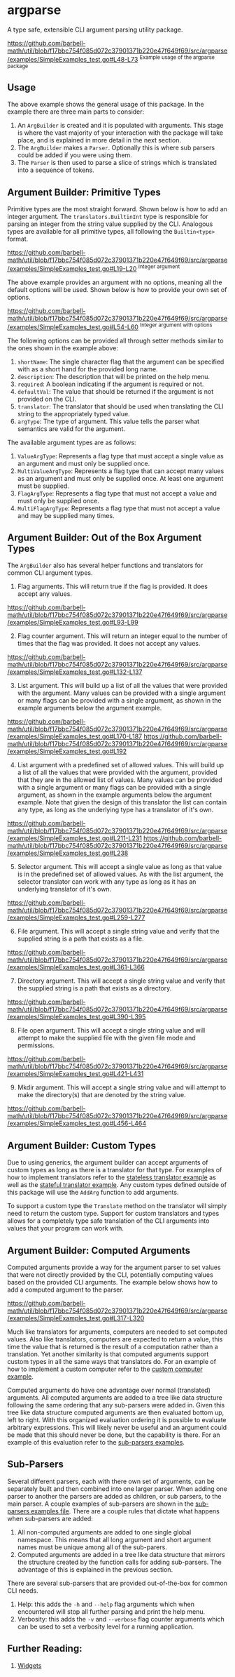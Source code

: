 # argparse

A type safe, extensible CLI argument parsing utility package.

https://github.com/barbell-math/util/blob/f17bbc754f085d072c37901371b220e47f649f69/src/argparse/examples/SimpleExamples_test.go#L48-L73
<sup>Example usage of the argparse package</sup>

## Usage

The above example shows the general usage of this package. In the example there
are three main parts to consider:

1. An `ArgBuilder` is created and it is populated with arguments. This stage is
where the vast majority of your interaction with the package will take place,
and is explained in more detail in the next section.
1. The `ArgBuilder` makes a `Parser`. Optionally this is where sub parsers could
be added if you were using them.
1. The `Parser` is then used to parse a slice of strings which is translated
into a sequence of tokens.

## Argument Builder: Primitive Types

Primitive types are the most straight forward. Shown below is how to add an
integer argument. The `translators.BuiltinInt` type is responsible for parsing
an integer from the string value supplied by the CLI. Analogous types are
available for all primitive types, all following the `Builtin<type>` format.

https://github.com/barbell-math/util/blob/f17bbc754f085d072c37901371b220e47f649f69/src/argparse/examples/SimpleExamples_test.go#L19-L20
<sup>Integer argument</sup>

The above example provides an argument with no options, meaning all the default
options will be used. Shown below is how to provide your own set of options.

https://github.com/barbell-math/util/blob/f17bbc754f085d072c37901371b220e47f649f69/src/argparse/examples/SimpleExamples_test.go#L54-L60
<sup>Integer argument with options</sup>

The following options can be provided all through setter methods similar to the
ones shown in the example above:

1. `shortName`: The single character flag that the argument can be specified
with as a short hand for the provided long name.
1. `description`: The description that will be printed on the help menu.
1. `required`: A boolean indicating if the argument is required or not.
1. `defaultVal`: The value that should be returned if the argument is not
provided on the CLI.
1. `translator`: The translator that should be used when translating the CLI
string to the appropriately typed value.
1. `argType`: The type of argument. This value tells the parser what semantics
are valid for the argument.

The available argument types are as follows:

1. `ValueArgType`: Represents a flag type that must accept a single value as an
argument and must only be supplied once.
1. `MultiValueArgType`: Represents a flag type that can accept many values as an
argument and must only be supplied once. At least one argument must be supplied.
1. `FlagArgType`: Represents a flag type that must not accept a value and must
only be supplied once.
1. `MultiFlagArgType`: Represents a flag type that must not accept a value and
may be supplied many times.

## Argument Builder: Out of the Box Argument Types

The `ArgBuilder` also has several helper functions and translators for common
CLI argument types.

1. Flag arguments. This will return true if the flag is provided. It does accept
any values.

https://github.com/barbell-math/util/blob/f17bbc754f085d072c37901371b220e47f649f69/src/argparse/examples/SimpleExamples_test.go#L93-L99

2. Flag counter argument. This will return an integer equal to the number of
times that the flag was provided. It does not accept any values.

https://github.com/barbell-math/util/blob/f17bbc754f085d072c37901371b220e47f649f69/src/argparse/examples/SimpleExamples_test.go#L132-L137

3. List argument. This will build up a list of all the values that were provided
with the argument. Many values can be provided with a single argument or many
flags can be provided with a single argument, as shown in the example arguments
below the argument example.

https://github.com/barbell-math/util/blob/f17bbc754f085d072c37901371b220e47f649f69/src/argparse/examples/SimpleExamples_test.go#L170-L187
https://github.com/barbell-math/util/blob/f17bbc754f085d072c37901371b220e47f649f69/src/argparse/examples/SimpleExamples_test.go#L192

4. List argument with a predefined set of allowed values. This will build up a
list of all the values that were provided with the argument, provided that they
are in the allowed list of values. Many values can be provided with a single
argument or many flags can be provided with a single argument, as shown in the
example arguments below the argument example. Note that given the design of this
translator the list can contain any type, as long as the underlying type has a
translator of it's own.

https://github.com/barbell-math/util/blob/f17bbc754f085d072c37901371b220e47f649f69/src/argparse/examples/SimpleExamples_test.go#L211-L231
https://github.com/barbell-math/util/blob/f17bbc754f085d072c37901371b220e47f649f69/src/argparse/examples/SimpleExamples_test.go#L238

5. Selector argument. This will accept a single value as long as that value is
in the predefined set of allowed values. As with the list argument, the selector
translator can work with any type as long as it has an underlying translator of
it's own.

https://github.com/barbell-math/util/blob/f17bbc754f085d072c37901371b220e47f649f69/src/argparse/examples/SimpleExamples_test.go#L259-L277

6. File argument. This will accept a single string value and verify that the
supplied string is a path that exists as a file.

https://github.com/barbell-math/util/blob/f17bbc754f085d072c37901371b220e47f649f69/src/argparse/examples/SimpleExamples_test.go#L361-L366

7. Directory argument. This will accept a single string value and verify that
the supplied string is a path that exists as a directory.

https://github.com/barbell-math/util/blob/f17bbc754f085d072c37901371b220e47f649f69/src/argparse/examples/SimpleExamples_test.go#L390-L395

8. File open argument. This will accept a single string value and will attempt
to make the supplied file with the given file mode and permissions.

https://github.com/barbell-math/util/blob/f17bbc754f085d072c37901371b220e47f649f69/src/argparse/examples/SimpleExamples_test.go#L421-L431

9. Mkdir argument. This will accept a single string value and will attempt to
make the directory(s) that are denoted by the string value.

https://github.com/barbell-math/util/blob/f17bbc754f085d072c37901371b220e47f649f69/src/argparse/examples/SimpleExamples_test.go#L456-L464

## Argument Builder: Custom Types

Due to using generics, the argument builder can accept arguments of custom types
as long as there is a translator for that type. For examples of how to implement
translators refer to the
[stateless translator example](./examples/CustomStatelessTranslator_test.go)
as well as the 
[stateful translator example](./examples/CustomStatefulTranslator_test.go).
Any custom types defined outside of this package will use the `AddArg` function
to add arguments.

To support a custom type the `Translate` method on the translator will simply
need to return the custom type. Support for custom translators and types allows
for a completely type safe translation of the CLI arguments into values that
your program can work with.

## Argument Builder: Computed Arguments

Computed arguments provide a way for the argument parser to set values that were
not directly provided by the CLI, potentially computing values based on the
provided CLI arguments. The example below shows how to add a computed argument
to the parser.

https://github.com/barbell-math/util/blob/f17bbc754f085d072c37901371b220e47f649f69/src/argparse/examples/SimpleExamples_test.go#L317-L320

Much like translators for arguments, computers are needed to set computed
values. Also like translators, computers are expected to return a value, this
time the value that is returned is the result of a computation rather than a
translation. Yet another similarity is that computed arguments support custom
types in all the same ways that translators do. For an example of how to
implement a custom computer refer to the
[custom computer example](./examples/CustomComputer_test.go).

Computed arguments do have one advantage over normal (translated) arguments. All
computed arguments are added to a tree like data structure following the same
ordering that any sub-parsers were added in. Given this tree like data structure
computed arguments are then evaluated bottom up, left to right. With this
organized evaluation ordering it is possible to evaluate arbitrary expressions.
This will likely never be useful and an argument could be made that this should
never be done, but the capability is there. For an example of this evaluation
refer to the [sub-parsers examples](./examples/SubParsers_test.go).

## Sub-Parsers

Several different parsers, each with there own set of arguments, can be
separately built and then combined into one larger parser. When adding one
parser to another the parsers are added as children, or sub parsers, to the main
parser. A couple examples of sub-parsers are shown in the
[sub-parsers examples file](./examples/SubParsers_test.go). There are a couple
rules that dictate what happens when sub-parsers are added:

1. All non-computed arguments are added to one single global namespace. This
means that all long argument and short argument names must be unique among all
of the sub-parers.
1. Computed arguments are added in a tree like data structure that mirrors the
structure created by the function calls for adding sub-parsers. The advantage of
this is explained in the previous section.

There are several sub-parsers that are provided out-of-the-box for common CLI
needs.

1. Help: this adds the `-h` and `--help` flag arguments which when encountered
will stop all further parsing and print the help menu.
1. Verbosity: this adds the `-v` and `--verbose` flag counter arguments which
can be used to set a verbosity level for a running application.

## Further Reading:

1. [Widgets](./src/widgets/README.md)
